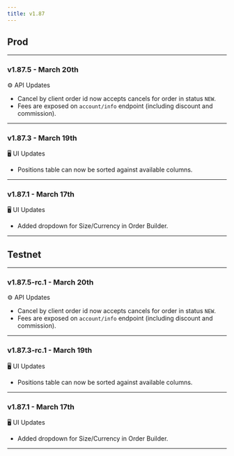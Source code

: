 ```yaml
---
title: v1.87
---
```

## Prod
---
### v1.87.5 - March 20th
⚙️ API Updates
* Cancel by client order id now accepts cancels for order in status `NEW`.
* Fees are exposed on `account/info` endpoint (including discount and commission).
---
### v1.87.3 - March 19th
🖥️  UI Updates
* Positions table can now be sorted against available columns.
---
### v1.87.1 - March 17th
🖥️  UI Updates
* Added dropdown for Size/Currency in Order Builder.
---

## Testnet
---
### v1.87.5-rc.1 - March 20th
⚙️ API Updates
* Cancel by client order id now accepts cancels for order in status `NEW`.
* Fees are exposed on `account/info` endpoint (including discount and commission).
---
### v1.87.3-rc.1 - March 19th
🖥️  UI Updates
* Positions table can now be sorted against available columns.
---
### v1.87.1 - March 17th
🖥️  UI Updates
* Added dropdown for Size/Currency in Order Builder.
---

